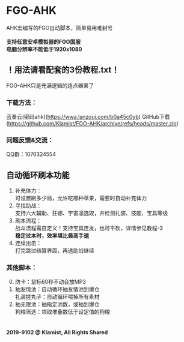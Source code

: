 # FGO-AHK
AHK宏编写的FGO自动脚本，简单易用难封号<br><br>
**支持任意安卓模拟器的FGO国服**<br>
**电脑分辨率不能低于1920x1080**<br>
## ！用法请看配套的3份教程.txt！
FGO-AHK只是充满逻辑的连点器罢了<br>
### 下载方法：
蓝奏云(密码ahk)(https://wwa.lanzoui.com/b0a45c0yb)
GitHub下载(https://github.com/Klamist/FGO-AHK/archive/refs/heads/master.zip)
### 问题反馈&交流：
QQ群：1076324554<br>
## 自动循环刷本功能
1. 补充体力：<br>可设置刷多少局，允许吃哪种苹果，需要时自动补充体力<br>
2. 寻找助战：<br>支持六大辅助、狂娜、宇宙凛选取，并检测礼装、技能、宝具等级<br>
3. 刷本流程：<br>战斗流程需自定义！支持宝具连发，也可平砍，详情参见教程-3<br>**稳定过本时，效率堪比最高手速**<br>
4. 连续出击：<br>打完跳过结算界面，再选助战继续<br>
### 其他脚本：
0. 防卡：鼠标60秒不动会放MP3<br>
1. 抽友情池：自动循环抽友情池到爆仓<br>礼装搓丸子：自动循环喂掉所有素材<br>
2. 抽无限池：抽指定池数，或抽到爆仓<br>狗粮筛选：领取堆叠数低于设定值的狗粮<br><br>
#### 2019-9102 @ Klamist, All Rights Shared
